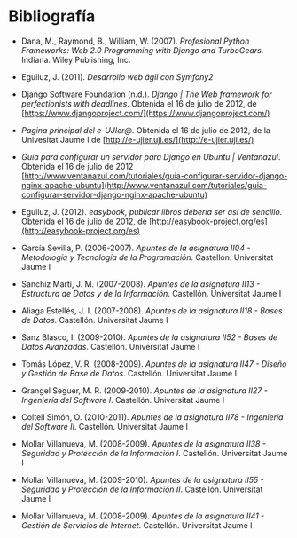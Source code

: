 # Bibliografía #

* Dana, M., Raymond, B., William, W. (2007). *Profesional Python Frameworks: Web 2.0 Programming with Django and TurboGears*. Indiana. Wiley Publishing, Inc.

* Eguiluz, J. (2011). *Desarrollo web ágil con Symfony2*

* Django Software Foundation (n.d.). *Django | The Web framework for perfectionists with deadlines*. Obtenida el 16 de julio de 2012, de [https://www.djangoproject.com/](https://www.djangoproject.com/)

* *Pagina principal del e-UJIer@*. Obtenida el 16 de julio de 2012, de la Univesitat Jaume I de [http://e-ujier.uji.es/](http://e-ujier.uji.es/)

* *Guía para configurar un servidor para Django en Ubuntu | Ventanazul*. Obtenida el 16 de julio de 2012 [http://www.ventanazul.com/tutoriales/guia-configurar-servidor-django-nginx-apache-ubuntu](http://www.ventanazul.com/tutoriales/guia-configurar-servidor-django-nginx-apache-ubuntu)

* Eguiluz, J. (2012). *easybook, publicar libros debería ser así de sencillo*. Obtenida el 16 de julio de 2012, de [http://easybook-project.org/es](http://easybook-project.org/es)

* García Sevilla, P. (2006-2007). *Apuntes de la asignatura II04 - Metodología y Tecnología de la Programación*. Castellón. Universitat Jaume I

* Sanchiz Martí, J. M. (2007-2008). *Apuntes de la asignatura II13 - Estructura de Datos y de la Información*. Castellón. Universitat Jaume I

* Aliaga Estellés, J. I. (2007-2008). *Apuntes de la asignatura II18 - Bases de Datos*. Castellón. Universitat Jaume I

* Sanz Blasco, I. (2009-2010). *Apuntes de la asignatura II52 - Bases de Datos Avanzadas*. Castellón. Universitat Jaume I

* Tomás López, V. R. (2008-2009). *Apuntes de la asignatura II47 - Diseño y Gestión de Base de Datos*. Castellón. Universitat Jaume I

* Grangel Seguer, M. R. (2009-2010). *Apuntes de la asignatura II27 - Ingeniería del Software I*. Castellón. Universitat Jaume I

* Coltell Simón, O. (2010-2011). *Apuntes de la asignatura II78 - Ingeniería del Software II*. Castellón. Universitat Jaume I

* Mollar Villanueva, M. (2008-2009). *Apuntes de la asignatura II38 - Seguridad y Protección de la Información I*. Castellón. Universitat Jaume I

* Mollar Villanueva, M. (2009-2010). *Apuntes de la asignatura II55 - Seguridad y Protección de la Información II*. Castellón. Universitat Jaume I

* Mollar Villanueva, M. (2008-2009). *Apuntes de la asignatura II41 - Gestión de Servicios de Internet*. Castellón. Universitat Jaume I